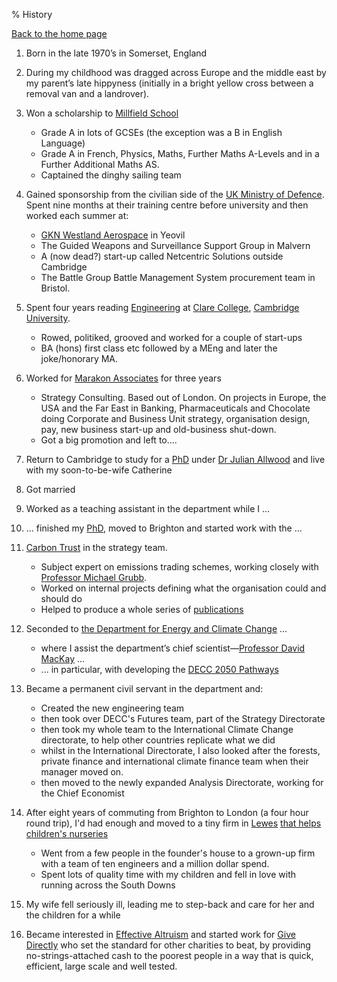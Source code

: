 % History

[Back to the home page](/)

1.  Born in the late 1970’s in Somerset, England
2.  During my childhood was dragged across Europe and the middle east by
    my parent’s late hippyness (initially in a bright yellow cross
    between a removal van and a landrover).
3.  Won a scholarship to [Millfield School](http://www.millfield.somerset.sch.uk/)
    -   Grade A in lots of GCSEs (the exception was a B in English Language)
    -   Grade A in French, Physics, Maths, Further Maths A-Levels and in a Further Additional Maths AS.
    -   Captained the dinghy sailing team
4.  Gained sponsorship from the civilian side of the [UK Ministry of Defence](http://www.mod.uk/careers/). Spent nine months at their
    training centre before university and then worked each summer at:
    -   [GKN Westland Aerospace](http://www.aero.gknplc.com) in Yeovil
    -   The Guided Weapons and Surveillance Support Group in Malvern
    -   A (now dead?) start-up called Netcentric Solutions outside Cambridge
    -   The Battle Group Battle Management System procurement team in Bristol.

5.  Spent four years reading [Engineering](http://www.eng.cam.ac.uk) at [Clare College](http://www.clare.cam.ac.uk), [Cambridge
    University](http://www.cam.ac.uk).
    -   Rowed, politiked, grooved and worked for a couple of start-ups
    -   BA (hons) first class etc followed by a MEng and later the
        joke/honorary MA.

6.  Worked for [Marakon Associates](http://www.marakon.com) for three years
    -   Strategy Consulting. Based out of London. On projects in Europe, the USA and the Far East in Banking, Pharmaceuticals and
        Chocolate doing Corporate and Business Unit strategy,
        organisation design, pay, new business start-up and old-business
        shut-down.
    -   Got a big promotion and left to….

7.  Return to Cambridge to study for a [PhD](Phd.html) under [Dr Julian
    Allwood](http://www.ifm.eng.cam.ac.uk/people/jma42/) and live with
    my soon-to-be-wife Catherine
8.  Got married
9.  Worked as a teaching assistant in the department while I …
10. ... finished my [PhD](Phd.html), moved to Brighton and started work
    with the …
11. [Carbon Trust](http://www.carbontrust.com) in the strategy team.
    -   Subject expert on emissions trading schemes, working closely with [Professor Michael Grubb](http://www.econ.cam.ac.uk/rstaff/grubb/).
    -   Worked on internal projects defining what the organisation could and should do
    -   Helped to produce a whole series of [publications](Publications.html)
12. Seconded to [the Department for Energy and Climate Change](http://www.decc.gov.uk) ...
    -   where I assist the department’s chief scientist—[Professor David MacKay](http://www.inference.phy.cam.ac.uk/mackay/) ...
    -   ... in particular, with developing the [DECC 2050 Pathways](http://www.decc.gov.uk/en/content/cms/what_we_do/lc_uk/2050/2050.aspx)
13. Became a permanent civil servant in the department and:
    - Created the new engineering team
    - then took over DECC's Futures team, part of the Strategy Directorate
    - then took my whole team to the International Climate Change directorate, to help other countries replicate what we did
    - whilst in the International Directorate, I also looked after the forests, private finance and international climate finance team when their manager moved on.
    - then moved to the newly expanded Analysis Directorate, working for the Chief Economist
14. After eight years of commuting from Brighton to London (a four hour round trip), I'd had enough and moved to a tiny firm in [Lewes](https://en.wikipedia.org/wiki/Lewes) [that helps children's nurseries](http://eyfs.info)
    - Went from a few people in the founder's house to a grown-up firm with a team of ten engineers and a million dollar spend.
    - Spent lots of quality time with my children and fell in love with running across the South Downs
15. My wife fell seriously ill, leading me to step-back and care for her and the children for a while
16. Became interested in [Effective Altruism](http://effectivealtruism.org) and started work for [Give Directly](https://givedirectly.org) who set the standard for other charities to beat, by providing no-strings-attached cash to the poorest people in a way that is quick, efficient, large scale and well tested.
